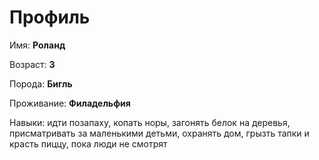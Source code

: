 # Профиль

Имя: **Роланд**

Возраст: **3**

Порода: **Бигль**

Проживание: **Филадельфия**

Навыки: идти позапаху, копать норы, загонять белок
на деревья, присматривать за маленькими детьми,
охранять дом, грызть тапки и красть пиццу,
пока люди не смотрят
